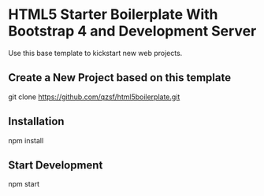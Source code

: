 # HTML5 Starter Boilerplate With Bootstrap 4 and Development Server
Use this base template to kickstart new web projects.
## Create a New Project based on this template
git clone https://github.com/qzsf/html5boilerplate.git
## Installation
npm install
## Start Development
npm start
